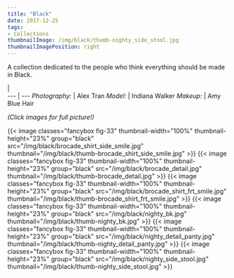 ```yaml
---
title: "Black"
date: 2017-12-25
tags:
- Collections
thumbnailImage: /img/black/thumb-nighty_side_stool.jpg
thumbnailImagePosition: right
---
```


A collection dedicated to the people who think everything should be made in Black.

<!--more-->

 |  
--- | ---
*Photography:* | Alex Tran 
*Model:* | Indiana Walker
*Makeup:* | Amy Blue Hair

_(Click images for full picture!)_

{{< image classes="fancybox fig-33" thumbnail-width="100%"  thumbnail-height="23%" group="black" src="/img/black/brocade_shirt_side_smile.jpg" thumbnail="/img/black/thumb-brocade_shirt_side_smile.jpg" >}}
{{< image classes="fancybox fig-33" thumbnail-width="100%"  thumbnail-height="23%" group="black" src="/img/black/brocade_detail.jpg" thumbnail="/img/black/thumb-brocade_detail.jpg" >}}
{{< image classes="fancybox fig-33" thumbnail-width="100%"  thumbnail-height="23%" group="black" src="/img/black/brocade_shirt_frt_smile.jpg" thumbnail="/img/black/thumb-brocade_shirt_frt_smile.jpg" >}}
{{< image classes="fancybox fig-33" thumbnail-width="100%"  thumbnail-height="23%" group="black" src="/img/black/nighty_bk.jpg" thumbnail="/img/black/thumb-nighty_bk.jpg" >}}
{{< image classes="fancybox fig-33" thumbnail-width="100%"  thumbnail-height="23%" group="black" src="/img/black/nighty_detail_panty.jpg" thumbnail="/img/black/thumb-nighty_detail_panty.jpg" >}}
{{< image classes="fancybox fig-33" thumbnail-width="100%"  thumbnail-height="23%" group="black" src="/img/black/nighty_side_stool.jpg" thumbnail="/img/black/thumb-nighty_side_stool.jpg" >}}
